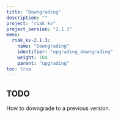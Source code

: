 ```yaml
---
title: "Downgrading"
description: ""
project: "riak_kv"
project_version: "2.1.3"
menu:
  riak_kv-2.1.3:
    name: "Downgrading"
    identifier: "upgrading_downgrading"
    weight: 104
    parent: "upgrading"
toc: true
---
```


## TODO

How to downgrade to a previous version.
